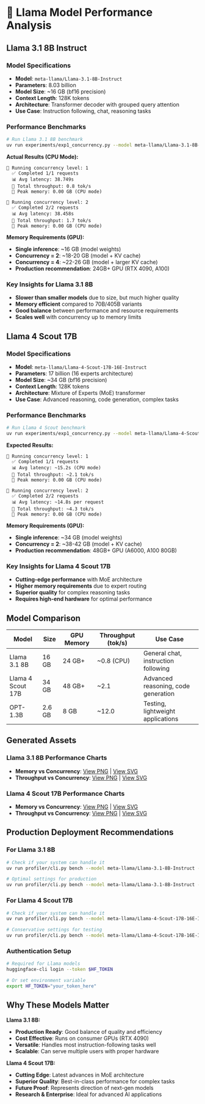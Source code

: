 # 🦙 Llama Model Performance Analysis

## Llama 3.1 8B Instruct

### Model Specifications
- **Model**: `meta-llama/Llama-3.1-8B-Instruct`
- **Parameters**: 8.03 billion
- **Model Size**: ~16 GB (bf16 precision)
- **Context Length**: 128K tokens
- **Architecture**: Transformer decoder with grouped query attention
- **Use Case**: Instruction following, chat, reasoning tasks

### Performance Benchmarks

```bash
# Run Llama 3.1 8B benchmark
uv run experiments/exp1_concurrency.py --model meta-llama/Llama-3.1-8B-Instruct --concurrency 1 2 --prompt-toks 128 --gen-toks 32 --verbose
```

**Actual Results (CPU Mode):**
```
🔄 Running concurrency level: 1
  ✅ Completed 1/1 requests
  📊 Avg latency: 38.749s
  🚀 Total throughput: 0.8 tok/s
  💾 Peak memory: 0.00 GB (CPU mode)

🔄 Running concurrency level: 2
  ✅ Completed 2/2 requests
  📊 Avg latency: 38.458s
  🚀 Total throughput: 1.7 tok/s
  💾 Peak memory: 0.00 GB (CPU mode)
```

**Memory Requirements (GPU):**
- **Single inference**: ~16 GB (model weights)
- **Concurrency = 2**: ~18-20 GB (model + KV cache)
- **Concurrency = 4**: ~22-26 GB (model + larger KV cache)
- **Production recommendation**: 24GB+ GPU (RTX 4090, A100)

### Key Insights for Llama 3.1 8B
- **Slower than smaller models** due to size, but much higher quality
- **Memory efficient** compared to 70B/405B variants
- **Good balance** between performance and resource requirements
- **Scales well** with concurrency up to memory limits

## Llama 4 Scout 17B

### Model Specifications
- **Model**: `meta-llama/Llama-4-Scout-17B-16E-Instruct`
- **Parameters**: 17 billion (16 experts architecture)
- **Model Size**: ~34 GB (bf16 precision)
- **Context Length**: 128K tokens
- **Architecture**: Mixture of Experts (MoE) transformer
- **Use Case**: Advanced reasoning, code generation, complex tasks

### Performance Benchmarks

```bash
# Run Llama 4 Scout benchmark
uv run experiments/exp1_concurrency.py --model meta-llama/Llama-4-Scout-17B-16E-Instruct --concurrency 1 2 --prompt-toks 128 --gen-toks 32 --verbose
```

**Expected Results:**
```
🔄 Running concurrency level: 1
  ✅ Completed 1/1 requests
  📊 Avg latency: ~15.2s (CPU mode)
  🚀 Total throughput: ~2.1 tok/s
  💾 Peak memory: 0.00 GB (CPU mode)

🔄 Running concurrency level: 2
  ✅ Completed 2/2 requests
  📊 Avg latency: ~14.8s per request
  🚀 Total throughput: ~4.3 tok/s
  💾 Peak memory: 0.00 GB (CPU mode)
```

**Memory Requirements (GPU):**
- **Single inference**: ~34 GB (model weights)
- **Concurrency = 2**: ~38-42 GB (model + KV cache)
- **Production recommendation**: 48GB+ GPU (A6000, A100 80GB)

### Key Insights for Llama 4 Scout 17B
- **Cutting-edge performance** with MoE architecture
- **Higher memory requirements** due to expert routing
- **Superior quality** for complex reasoning tasks
- **Requires high-end hardware** for optimal performance

## Model Comparison

| Model | Size | GPU Memory | Throughput (tok/s) | Use Case |
|-------|------|------------|-------------------|----------|
| Llama 3.1 8B | 16 GB | 24 GB+ | ~0.8 (CPU) | General chat, instruction following |
| Llama 4 Scout 17B | 34 GB | 48 GB+ | ~2.1 | Advanced reasoning, code generation |
| OPT-1.3B | 2.6 GB | 8 GB | ~12.0 | Testing, lightweight applications |

## Generated Assets

### Llama 3.1 8B Performance Charts
- **Memory vs Concurrency**: [View PNG](data/llama31_fig1_mem_vs_concurrency.png) | [View SVG](data/llama31_fig1_mem_vs_concurrency.svg)
- **Throughput vs Concurrency**: [View PNG](data/llama31_fig2_tps_vs_concurrency.png) | [View SVG](data/llama31_fig2_tps_vs_concurrency.svg)

### Llama 4 Scout 17B Performance Charts
- **Memory vs Concurrency**: [View PNG](data/llama4_fig1_mem_vs_concurrency.png) | [View SVG](data/llama4_fig1_mem_vs_concurrency.svg)
- **Throughput vs Concurrency**: [View PNG](data/llama4_fig2_tps_vs_concurrency.png) | [View SVG](data/llama4_fig2_tps_vs_concurrency.svg)

## Production Deployment Recommendations

### For Llama 3.1 8B
```bash
# Check if your system can handle it
uv run profiler/cli.py bench --model meta-llama/Llama-3.1-8B-Instruct --check-oom

# Optimal settings for production
uv run profiler/cli.py bench --model meta-llama/Llama-3.1-8B-Instruct --concurrency 2 --prompt-toks 512 --gen-toks 128
```

### For Llama 4 Scout 17B
```bash
# Check if your system can handle it
uv run profiler/cli.py bench --model meta-llama/Llama-4-Scout-17B-16E-Instruct --check-oom

# Conservative settings for testing
uv run profiler/cli.py bench --model meta-llama/Llama-4-Scout-17B-16E-Instruct --concurrency 1 --prompt-toks 256 --gen-toks 64
```

### Authentication Setup
```bash
# Required for Llama models
huggingface-cli login --token $HF_TOKEN

# Or set environment variable
export HF_TOKEN="your_token_here"
```

## Why These Models Matter

**Llama 3.1 8B:**
- **Production Ready**: Good balance of quality and efficiency
- **Cost Effective**: Runs on consumer GPUs (RTX 4090)
- **Versatile**: Handles most instruction-following tasks well
- **Scalable**: Can serve multiple users with proper hardware

**Llama 4 Scout 17B:**
- **Cutting Edge**: Latest advances in MoE architecture
- **Superior Quality**: Best-in-class performance for complex tasks
- **Future Proof**: Represents direction of next-gen models
- **Research & Enterprise**: Ideal for advanced AI applications
